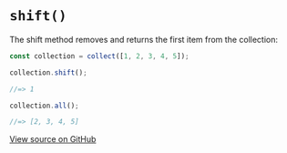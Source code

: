 # `shift()`

The shift method removes and returns the first item from the collection:

```js
const collection = collect([1, 2, 3, 4, 5]);

collection.shift();

//=> 1

collection.all();

//=> [2, 3, 4, 5]
```




[View source on GitHub](https://github.com/ecrmnn/collect.js/blob/master/src/methods/shift.js)